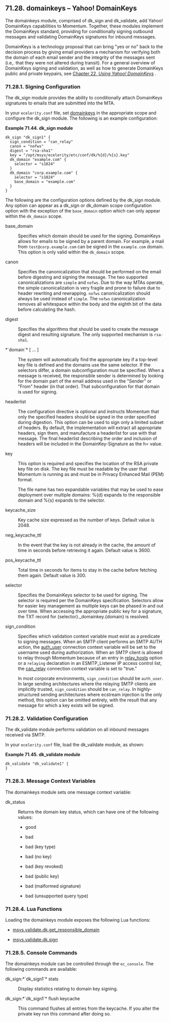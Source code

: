 ## 71.28. domainkeys – Yahoo! DomainKeys

<a class="indexterm" name="idp21294224"></a>

The domainkeys module, comprised of dk_sign and dk_validate, add Yahoo! DomainKeys capabilities to Momentum. Together, these modules implement the DomainKeys standard, providing for conditionally signing outbound messages and validating DomainKeys signatures for inbound messages.

DomainKeys is a technology proposal that can bring "yes or no" back to the decision process by giving email providers a mechanism for verifying both the domain of each email sender and the integrity of the messages sent (i.e,. that they were not altered during transit). For a general overview of DomainKeys signing and validation, as well as how to generate DomainKeys public and private keypairs, see [Chapter 22, *Using Yahoo! DomainKeys*](using_domainkeys.php "Chapter 22. Using Yahoo! DomainKeys") .

### 71.28.1. Signing Configuration

The dk_sign module provides the ability to conditionally attach DomainKeys signatures to emails that are submitted into the MTA.

In your `ecelerity.conf` file, set [domainkeys](conf.ref.domainkeys.php "domainkeys") in the appropriate scope and configure the dk_sign module. The following is an example configuration:

<a name="example.dk_sign.3"></a>

**Example 71.44. dk_sign module**

```
dk_sign "dk_sign1" {
  sign_condition = "can_relay"
  canon = "nofws"
  digest = "rsa-sha1"
  key = "/opt/msys/ecelerity/etc/conf/dk/%{d}/%{s}.key"
  dk_domain "example.com" {
    selector = "s1024"
  }
  dk_domain "corp.example.com" {
    selector = "s1024"
    base_domain = "example.com"
  }
}
```

The following are the configuration options defined by the dk_sign module. Any option can appear as a dk_sign or dk_domain scope configuration option with the exception of the `base_domain` option which can only appear within the `dk_domain` scope.

<dl class="variablelist">

<dt>base_domain</dt>

<dd>

Specifies which domain should be used for the signing. DomainKeys allows for emails to be signed by a parent domain. For example, a mail from `test@corp.example.com` can be signed in the `example.com` domain. This option is only valid within the `dk_domain` scope.

</dd>

<dt>canon</dt>

<dd>

Specifies the canonicalization that should be performed on the email before digesting and signing the message. The two supported canonicalizations are `simple` and `nofws`. Due to the way MTAs operate, the simple canonicalization is very fragile and prone to failure due to header rewriting and rewrapping. `nofws` canonicalization should always be used instead of `simple`. The `nofws` canonicalization removes all whitespace within the body and the eighth bit of the data before calculating the hash.

</dd>

<dt>digest</dt>

<dd>

Specifies the algorithms that should be used to create the message digest and resulting signature. The only supported mechanism is `rsa-sha1`.

</dd>

<dt>*`domain`* [ ... ]</dt>

<dd>

The system will automatically find the appropriate key if a top-level key file is defined and the domains use the same selector. If the selectors differ, a domain subconfiguration must be specified. When a message is received, the responsible sender is determined by looking for the domain part of the email address used in the "Sender" or "From" header (in that order). That subconfiguration for that domain is used for signing.

</dd>

<dt>headerlist</dt>

<dd>

The configuration directive is optional and instructs Momentum that only the specified headers should be signed in the order specified during digestion. This option can be used to sign only a limited subset of headers. By default, the implementation will extract all appropriate headers, sign them, and manufacture a headerlist for use with that message. The final headerlist describing the order and inclusion of headers will be included in the DomainKey-Signature as the h= value.

</dd>

<dt>key</dt>

<dd>

This option is required and specifies the location of the RSA private key file on disk. The key file must be readable by the user that Momentum is running as and must be in Privacy Enhanced Mail (PEM) format.

The file name has two expandable variables that may be used to ease deployment over multiple domains: %{d} expands to the responsible domain and %{s} expands to the selector.

</dd>

<dt>keycache_size</dt>

<dd>

Key cache size expressed as the number of keys. Default value is 2048.

</dd>

<dt>neg_keycache_ttl</dt>

<dd>

In the event that the key is not already in the cache, the amount of time in seconds before retrieving it again. Default value is 3600.

</dd>

<dt>pos_keycache_ttl</dt>

<dd>

Total time in seconds for items to stay in the cache before fetching them again. Default value is 300.

</dd>

<dt>selector</dt>

<dd>

Specifies the DomainKeys selector to be used for signing. The selector is required per the DomainKeys specification. Selectors allow for easier key management as multiple keys can be phased in and out over time. When accessing the appropriate public key for a signature, the TXT record for {selector}._domainkey.{domain} is resolved.

</dd>

<dt>sign_condition</dt>

<dd>

Specifies which validation context variable must exist as a predicate to signing messages. When an SMTP client performs an SMTP AUTH action, the [auth_user](policy.context.variables.php#predefined-context-conn-global "Table 63.1. Global Predefined Connection Context Variables") connection context variable will be set to the username used during authorization. When an SMTP client is allowed to relay through Momentum because of an entry in [relay_hosts](conf.ref.relay_hosts.php "relay_hosts") option or a `relaying` declaration in an ESMTP_Listener IP access control list, the [can_relay](policy.context.variables.php#predefined-context-conn-global "Table 63.1. Global Predefined Connection Context Variables") connection context variable is set to "true."

In most corporate environments, `sign_condition` should be `auth_user`. In large sending architectures where the relaying SMTP clients are implicitly trusted, `sign_condition` should be `can_relay`. In highly-structured sending architectures where ecstream injection is the only method, this option can be omitted entirely, with the result that any message for which a key exists will be signed.

</dd>

</dl>

### 71.28.2. Validation Configuration

The dk_validate module performs validation on all inbound messages received via SMTP.

In your `ecelerity.conf` file, load the dk_validate module, as shown:

<a name="example.dk_validate.3"></a>

**Example 71.45. dk_validate module**

```
dk_validate "dk_validate1" {
}
```

### 71.28.3. Message Context Variables

The domainkeys module sets one message context variable:

<dl class="variablelist">

<dt>dk_status</dt>

<dd>

Returns the domain key status, which can have one of the following values:

*   good

*   bad

*   bad (key type)

*   bad (no key)

*   bad (key revoked)

*   bad (public key)

*   bad (malformed signature)

*   bad (unsupported query type)

</dd>

</dl>

### 71.28.4. Lua Functions

Loading the domainkeys module exposes the following Lua functions:

*   [msys.validate.dk.get_responsible_domain](lua.ref.msys.validate.dk.get_responsible_domain.php "msys.validate.dk.get_responsible_domain")

*   [msys.validate.dk.sign](lua.ref.msys.validate.dk.sign.php "msys.validate.dk.sign")

### 71.28.5. Console Commands

The domainkeys module can be controlled through the `ec_console`. The following commands are available:

<dl class="variablelist">

<dt>dk_sign:*`dk_sign1`* stats</dt>

<dd>

Display statistics relating to domain key signing.

</dd>

<dt>dk_sign:*`dk_sign1`* flush keycache</dt>

<dd>

This command flushes all entries from the keycache. If you alter the private key run this command after doing so.

</dd>

</dl>

